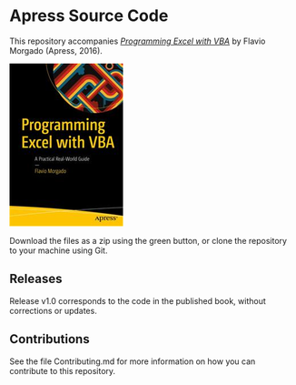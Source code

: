 # Apress Source Code

This repository accompanies [*Programming Excel with VBA*](http://www.apress.com/9781484222041) by Flavio Morgado (Apress, 2016).

![Cover image](9781484222041.jpg)

Download the files as a zip using the green button, or clone the repository to your machine using Git.

## Releases

Release v1.0 corresponds to the code in the published book, without corrections or updates.

## Contributions

See the file Contributing.md for more information on how you can contribute to this repository.
